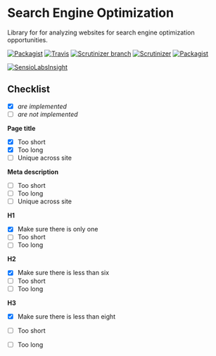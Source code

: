 # Search Engine Optimization
Library for for analyzing websites for search engine optimization opportunities.

[![Packagist](https://img.shields.io/packagist/v/zortje/seo.svg?style=flat)](https://packagist.org/packages/zortje/seo)
[![Travis](https://img.shields.io/travis/zortje/seo.svg?style=flat)](https://travis-ci.org/zortje/seo) 
[![Scrutinizer branch](https://img.shields.io/scrutinizer/coverage/g/zortje/seo/master.svg?style=flat)](https://scrutinizer-ci.com/g/zortje/seo/?branch=master) 
[![Scrutinizer](https://img.shields.io/scrutinizer/g/zortje/seo.svg?style=flat)](https://scrutinizer-ci.com/g/zortje/seo/?branch=master)
[![Packagist](https://img.shields.io/packagist/dt/zortje/seo.svg?style=flat)](https://packagist.org/packages/zortje/seo)

[![SensioLabsInsight](https://insight.sensiolabs.com/projects/f6ecf6c6-a31d-4253-9204-fa08c041fb5e/big.png)](https://insight.sensiolabs.com/projects/f6ecf6c6-a31d-4253-9204-fa08c041fb5e)

## Checklist

- [x] *are implemented*
- [ ] *are not implemented*

**Page title**
- [x] Too short
- [x] Too long
- [ ] Unique across site
 
**Meta description**
- [ ] Too short
- [ ] Too long
- [ ] Unique across site

**H1**
- [x] Make sure there is only one
- [ ] Too short
- [ ] Too long
 
**H2**
- [x] Make sure there is less than six
- [ ] Too short
- [ ] Too long
 
**H3**
- [x] Make sure there is less than eight
- [ ] Too short
- [ ] Too long



